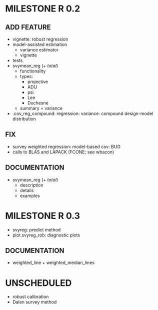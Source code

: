 # MILESTONE R 0.2
## ADD FEATURE
* vignette: robust regression
* model-assisted estimation
    - variance estimator
    - vignette
* tests
* svymean_reg (+ _total_)
    - functionality
    - types:
        - projective
        - ADU
        - psi
        - Lee
        - Duchesne
    - summary + variance
* .cov_reg_compound: regression: variance: compound design-model distribution

## FIX
* survey weighted regression: model-based cov: BUG
* calls to BLAS and LAPACK (FCONE; see wbacon)

## DOCUMENTATION
* svymean_reg (+ _total_)
    - description
    - details
    - examples

# MILESTONE R 0.3
* svyreg: predict method
* plot.svyreg_rob: diagnostic plots

## DOCUMENTATION
* weighted_line + weighted_median_lines

# UNSCHEDULED
* robust calibration
* Dalen survey method

